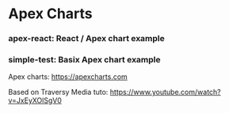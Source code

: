 # Apex Charts

### apex-react: React / Apex chart example

### simple-test: Basix Apex chart example

Apex charts: https://apexcharts.com

Based on Traversy Media tuto: https://www.youtube.com/watch?v=JxEyXOlSgV0

